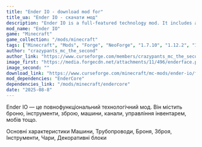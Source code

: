 ```yaml
---
title: "Ender IO - download mod for"
title_ua: "Ender IO - скачати мод"
description: "Ender IO is a full-featured technology mod. It includes armor, tools, weapons, machines, channels, inventory management, mobs, and more."
mod_name: "Ender IO"
game: "Minecraft"
game_collection: "/mods/minecraft"
tags: ["Minecraft", "Mods", "Forge", "NeoForge", "1.7.10", "1.12.2", "1.20.1"]
author: "crazypants_mc_the_second"
author_link: "https://www.curseforge.com/members/crazypants_mc_the_second"
image_first: "https://media.forgecdn.net/attachments/11/496/enderface.png"
image_second: ""
download_link: "https://www.curseforge.com/minecraft/mc-mods/ender-io/files/all?page=1&pageSize=20"
mod_dependencies: "EnderCore"
dependencies_link: "/mods/minecraft/endercore"
date: "2025-08-8"
---
```


Ender IO — це повнофункціональний технологічний мод. Він містить броню, інструменти, зброю, машини, канали, управління інвентарем, мобів тощо. 

Основні характеристики
Машини,
Трубопроводи,
Броня,
Зброя,
Інструменти,
Чари,
Декоративні блоки